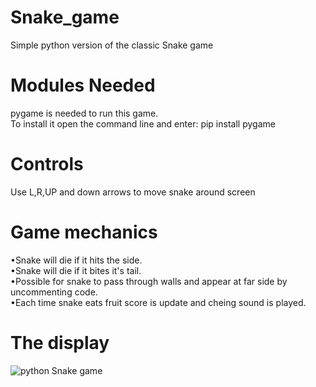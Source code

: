 # Snake_game
Simple python version of the classic Snake game

# Modules Needed
pygame is needed to run this game.<br>
To install it open the command line and enter: pip install pygame

# Controls
Use L,R,UP and down arrows to move snake around screen

# Game mechanics
•Snake will die if it hits the side.<br>
•Snake will die if it bites it's tail.<br>
•Possible for snake to pass through walls and appear at far side by uncommenting code.<br>
•Each time snake eats fruit score is update and cheing sound is played.

# The display
![python Snake game](https://imgur.com/gallery/RFJ2Gz5)
